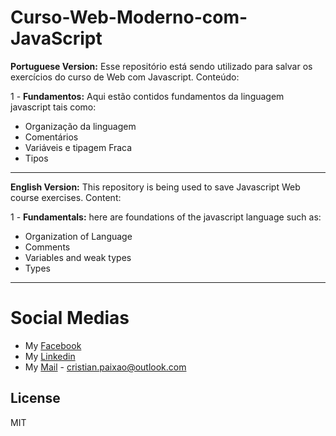 # Curso-Web-Moderno-com-JavaScript
**Portuguese Version:**
Esse repositório está sendo utilizado para salvar os exercícios do curso de Web com Javascript.
Conteúdo:

1 - **Fundamentos:** Aqui estão contidos fundamentos da linguagem javascript tais como:
* Organização da linguagem
* Comentários
* Variáveis e tipagem Fraca
* Tipos

---

**English Version:**
This repository is being used to save Javascript Web course exercises.
Content:

1 - **Fundamentals:** here are foundations of the javascript language such as:
* Organization of Language
* Comments
* Variables and weak types
* Types

---
# Social Medias

* My [Facebook]
* My [Linkedin]
* My [Mail] - cristian.paixao@outlook.com

License
----

MIT



[Facebook]: <https://goo.gl/44kRqW>
[Linkedin]: <https://goo.gl/pxSSj2>
[Mail]: <mailto:cristian.paixao@outlook.com>

